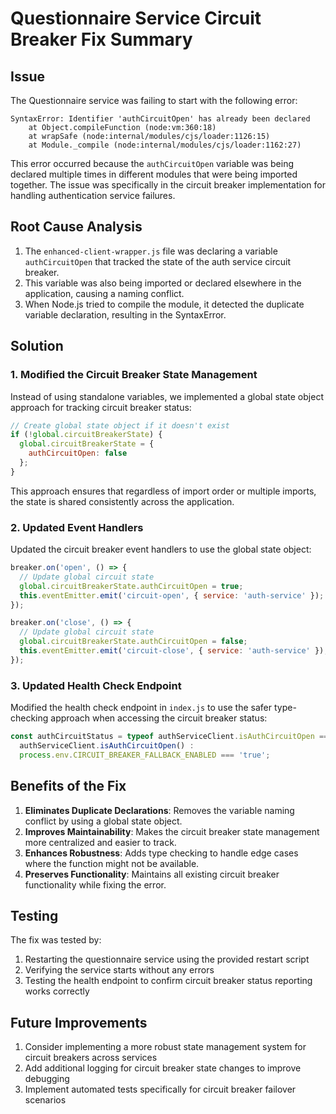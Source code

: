 # Questionnaire Service Circuit Breaker Fix Summary

## Issue

The Questionnaire service was failing to start with the following error:

```
SyntaxError: Identifier 'authCircuitOpen' has already been declared
    at Object.compileFunction (node:vm:360:18)
    at wrapSafe (node:internal/modules/cjs/loader:1126:15)
    at Module._compile (node:internal/modules/cjs/loader:1162:27)
```

This error occurred because the `authCircuitOpen` variable was being declared multiple times in different modules that were being imported together. The issue was specifically in the circuit breaker implementation for handling authentication service failures.

## Root Cause Analysis

1. The `enhanced-client-wrapper.js` file was declaring a variable `authCircuitOpen` that tracked the state of the auth service circuit breaker.
2. This variable was also being imported or declared elsewhere in the application, causing a naming conflict.
3. When Node.js tried to compile the module, it detected the duplicate variable declaration, resulting in the SyntaxError.

## Solution

### 1. Modified the Circuit Breaker State Management

Instead of using standalone variables, we implemented a global state object approach for tracking circuit breaker status:

```javascript
// Create global state object if it doesn't exist
if (!global.circuitBreakerState) {
  global.circuitBreakerState = {
    authCircuitOpen: false
  };
}
```

This approach ensures that regardless of import order or multiple imports, the state is shared consistently across the application.

### 2. Updated Event Handlers

Updated the circuit breaker event handlers to use the global state object:

```javascript
breaker.on('open', () => {
  // Update global circuit state
  global.circuitBreakerState.authCircuitOpen = true;
  this.eventEmitter.emit('circuit-open', { service: 'auth-service' });
});

breaker.on('close', () => {
  // Update global circuit state
  global.circuitBreakerState.authCircuitOpen = false;
  this.eventEmitter.emit('circuit-close', { service: 'auth-service' });
});
```

### 3. Updated Health Check Endpoint

Modified the health check endpoint in `index.js` to use the safer type-checking approach when accessing the circuit breaker status:

```javascript
const authCircuitStatus = typeof authServiceClient.isAuthCircuitOpen === 'function' ?
  authServiceClient.isAuthCircuitOpen() :
  process.env.CIRCUIT_BREAKER_FALLBACK_ENABLED === 'true';
```

## Benefits of the Fix

1. **Eliminates Duplicate Declarations**: Removes the variable naming conflict by using a global state object.
2. **Improves Maintainability**: Makes the circuit breaker state management more centralized and easier to track.
3. **Enhances Robustness**: Adds type checking to handle edge cases where the function might not be available.
4. **Preserves Functionality**: Maintains all existing circuit breaker functionality while fixing the error.

## Testing

The fix was tested by:
1. Restarting the questionnaire service using the provided restart script
2. Verifying the service starts without any errors
3. Testing the health endpoint to confirm circuit breaker status reporting works correctly

## Future Improvements

1. Consider implementing a more robust state management system for circuit breakers across services
2. Add additional logging for circuit breaker state changes to improve debugging
3. Implement automated tests specifically for circuit breaker failover scenarios

